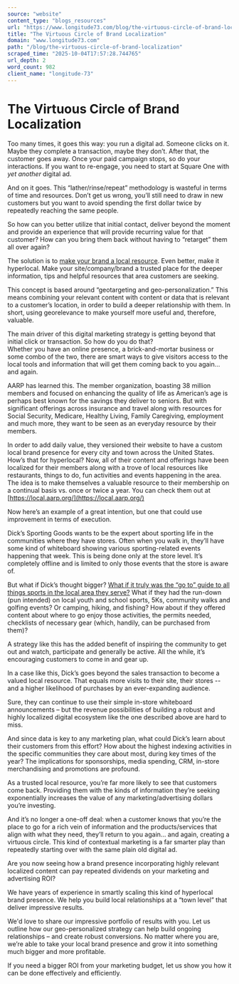 ```yaml
---
source: "website"
content_type: "blogs_resources"
url: "https://www.longitude73.com/blog/the-virtuous-circle-of-brand-localization"
title: "The Virtuous Circle of Brand Localization"
domain: "www.longitude73.com"
path: "/blog/the-virtuous-circle-of-brand-localization"
scraped_time: "2025-10-04T17:57:28.744765"
url_depth: 2
word_count: 982
client_name: "longitude-73"
---
```


# The Virtuous Circle of Brand Localization

Too many times, it goes this way: you run a digital ad. Someone clicks on it. Maybe they complete a transaction, maybe they don’t. After that, the customer goes away. Once your paid campaign stops, so do your interactions. If you want to re-engage, you need to start at Square One with _yet another_ digital ad.

And on it goes. This “lather/rinse/repeat” methodology is wasteful in terms of time and resources. Don’t get us wrong, you’ll still need to draw in new customers but you want to avoid spending the first dollar twice by repeatedly reaching the same people.

So how can you better utilize that initial contact, deliver beyond the moment and provide an experience that will provide recurring value for that customer? How can you bring them back without having to “retarget” them all over again?

The solution is to [make your brand a local resource](/blog/the-local-brew-80-creating-a-hyperlocal-presence-for-large-brands). Even better, make it hyperlocal. Make your site/company/brand a trusted place for the deeper information, tips and helpful resources that area customers are seeking.

This concept is based around “geotargeting and geo-personalization.” This means combining your relevant content with content or data that is relevant to a customer’s location, in order to build a deeper relationship with them. In short, using georelevance to make yourself more useful and, therefore, valuable.

The main driver of this digital marketing strategy is getting beyond that initial click or transaction. So how do you do that?  
Whether you have an online presence, a brick-and-mortar business or some combo of the two, there are smart ways to give visitors access to the local tools and information that will get them coming back to you again… and again.

AARP has learned this. The member organization, boasting 38 million members and focused on enhancing the quality of life as American’s age is perhaps best known for the savings they deliver to seniors. But with significant offerings across insurance and travel along with resources for Social Security, Medicare, Healthy Living, Family Caregiving, employment and much more, they want to be seen as an everyday resource by their members.

In order to add daily value, they versioned their website to have a custom local brand presence for every city and town across the United States. How’s that for hyperlocal? Now, all of their content and offerings have been localized for their members along with a trove of local resources like restaurants, things to do, fun activities and events happening in the area. The idea is to make themselves a valuable resource to their membership on a continual basis vs. once or twice a year. You can check them out at [https://local.aarp.org/](https://local.aarp.org/)

Now here’s an example of a great intention, but one that could use improvement in terms of execution.

Dick’s Sporting Goods wants to be the expert about sporting life in the communities where they have stores. Often when you walk in, they’ll have some kind of whiteboard showing various sporting-related events happening that week. This is being done only at the store level. It’s completely offline and is limited to only those events that the store is aware of.

But what if Dick’s thought bigger? [What if it truly was the “go to” guide to all things sports in the local area they serve?](/blog/the-local-brew-20-community-level-brand-presence-sporting-goods-retailer) What if they had the run-down (pun intended) on local youth and school sports, 5Ks, community walks and golfing events? Or camping, hiking, and fishing? How about if they offered content about where to go enjoy those activities, the permits needed, checklists of necessary gear (which, handily, can be purchased from them)?

A strategy like this has the added benefit of inspiring the community to get out and watch, participate and generally be active. All the while, it’s encouraging customers to come in and gear up.

In a case like this, Dick’s goes beyond the sales transaction to become a valued local resource. That equals more visits to their site, their stores -- and a higher likelihood of purchases by an ever-expanding audience.

Sure, they can continue to use their simple in-store whiteboard announcements – but the revenue possibilities of building a robust and highly localized digital ecosystem like the one described above are hard to miss.

And since data is key to any marketing plan, what could Dick’s learn about their customers from this effort? How about the highest indexing activities in the specific communities they care about most, during key times of the year? The implications for sponsorships, media spending, CRM, in-store merchandising and promotions are profound.

As a trusted local resource, you’re far more likely to see that customers come back. Providing them with the kinds of information they’re seeking exponentially increases the value of any marketing/advertising dollars you’re investing.

And it’s no longer a one-off deal: when a customer knows that you’re the place to go for a rich vein of information and the products/services that align with what they need, they’ll return to you again… and again, creating a virtuous circle. This kind of contextual marketing is a far smarter play than repeatedly starting over with the same plain old digital ad.

Are you now seeing how a brand presence incorporating highly relevant localized content can pay repeated dividends on your marketing and advertising ROI?

We have years of experience in smartly scaling this kind of hyperlocal brand presence. We help you build local relationships at a “town level” that deliver impressive results.

We'd love to share our impressive portfolio of results with you. Let us outline how our geo-personalized strategy can help build ongoing relationships – and create robust conversions. No matter where you are, we’re able to take your local brand presence and grow it into something much bigger and more profitable.

If you need a bigger ROI from your marketing budget, let us show you how it can be done effectively and efficiently.